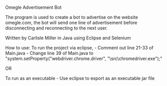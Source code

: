 Omegle Advertisement Bot

The program is used to create a bot to advertise on the website omegle.com, the bot will send one line of advertisement before disconnecting and reconnecting to the next user.

Written by Carlisle Miller in Java using Eclipse and Selenium 

How to use:
To run the project via eclipse, 
	- Comment out line 21-33 of Main.java
	- Change line 39 of Main.java to "system.setProperty("webdriver.chrome.driver", "\\src\\chromedriver.exe");"

OR

To run as an executable
	- Use eclipse to export as an executable jar file


